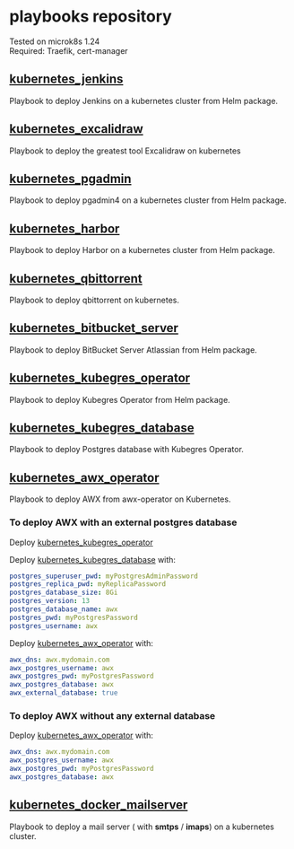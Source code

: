 # playbooks repository

Tested on microk8s 1.24  
Required: Traefik, cert-manager

## [kubernetes_jenkins](kubernetes_jenkins.yml)
Playbook to deploy Jenkins on a kubernetes cluster from Helm package.  

## [kubernetes_excalidraw](kubernetes_excalidraw.yml)
Playbook to deploy the greatest tool Excalidraw on kubernetes

## [kubernetes_pgadmin](kubernetes_pgadmin.yml)
Playbook to deploy pgadmin4 on a kubernetes cluster from Helm package.

## [kubernetes_harbor](kubernetes_harbor.yml)
Playbook to deploy Harbor on a kubernetes cluster from Helm package.

## [kubernetes_qbittorrent](kubernetes_qbittorrent.yml)
Playbook to deploy qbittorrent on kubernetes.

## [kubernetes_bitbucket_server](kubernetes_bitbucket_server.yml)
Playbook to deploy BitBucket Server Atlassian from Helm package.

## [kubernetes_kubegres_operator](kubernetes_kubegres_operator.yml)
Playbook to deploy Kubegres Operator from Helm package.

## [kubernetes_kubegres_database](kubernetes_kubegres_database.yml)
Playbook to deploy Postgres database with Kubegres Operator.

## [kubernetes_awx_operator](kubernetes_awx_operator.yml)
Playbook to deploy AWX from awx-operator on Kubernetes.

### To deploy AWX with an external postgres database  

Deploy [kubernetes_kubegres_operator](kubernetes_kubegres_operator.yml)

Deploy [kubernetes_kubegres_database](kubernetes_kubegres_database.yml) with:
```yaml
postgres_superuser_pwd: myPostgresAdminPassword
postgres_replica_pwd: myReplicaPassword
postgres_database_size: 8Gi
postgres_version: 13
postgres_database_name: awx
postgres_pwd: myPostgresPassword
postgres_username: awx
```

Deploy [kubernetes_awx_operator](kubernetes_awx_operator.yml) with:
```yaml
awx_dns: awx.mydomain.com
awx_postgres_username: awx
awx_postgres_pwd: myPostgresPassword
awx_postgres_database: awx
awx_external_database: true
```

### To deploy AWX without any external database

Deploy [kubernetes_awx_operator](kubernetes_awx_operator.yml) with:
```yaml
awx_dns: awx.mydomain.com
awx_postgres_username: awx
awx_postgres_pwd: myPostgresPassword
awx_postgres_database: awx
```

## [kubernetes_docker_mailserver](kubernetes_docker_mailserver.yml)
Playbook to deploy a mail server ( with **smtps** / **imaps**) on a kubernetes cluster.

